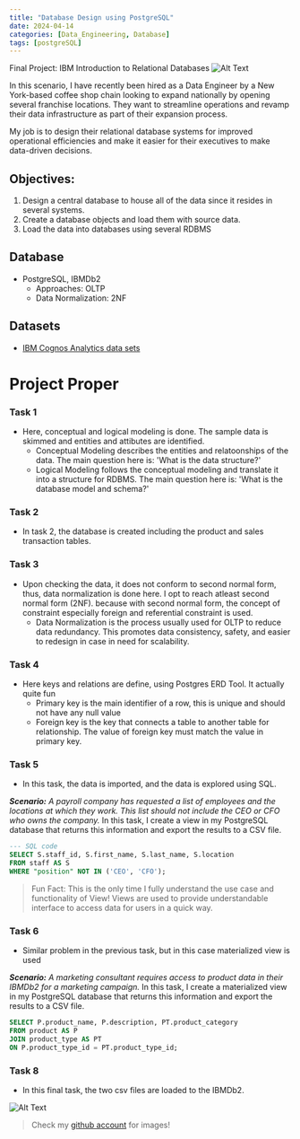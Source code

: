 ```yaml
---
title: "Database Design using PostgreSQL"
date: 2024-04-14
categories: [Data_Engineering, Database]
tags: [postgreSQL]
---
```


Final Project: IBM Introduction to Relational Databases
![Alt Text](/assets/lib/img/posts/2024-04-01-db/coffee.png)

In this scenario, I have recently been hired as a Data Engineer by a New York-based coffee shop chain looking to expand nationally by opening several franchise locations. They want to streamline operations and revamp their data infrastructure as part of their expansion process.

My job is to design their relational database systems for improved operational efficiencies and make it easier for their executives to make data-driven decisions.

## Objectives:
1. Design a central database to house all of the data since it resides in several systems.
2. Create a database objects and load them with source data.
3. Load the data into databases using several RDBMS

## Database
- PostgreSQL, IBMDb2
    - Approaches: OLTP 
    - Data Normalization: 2NF

## Datasets
- [IBM Cognos Analytics data sets](https://www.kaggle.com/datasets/ylchang/coffee-shop-sample-data-1113?resource=download)

# Project Proper

### Task 1
- Here, conceptual and logical modeling is done. The sample data is skimmed and entities and attibutes are identified. 
    - Conceptual Modeling describes the entities and relatoonships of the data. The main question here is: 'What is the data structure?'
    - Logical Modeling follows the conceptual modeling and translate it into a structure for RDBMS. The main question here is: 'What is the database model and schema?'

### Task 2
- In task 2, the database is created including the product and sales transaction tables.


### Task 3
- Upon checking the data, it does not conform to second normal form, thus, data normalization is done here. I opt to reach atleast second normal form (2NF). because with second normal form, the concept of constraint especially foreign and referential constraint is used.
    - Data Normalization is the process usually used for OLTP to reduce data redundancy. This promotes data consistency, safety, and easier to redesign in case in need for scalability.

### Task 4
- Here keys and relations are define, using Postgres ERD Tool. It actually quite fun
    - Primary key is the main identifier of a row, this is unique and should not have any null value 
    - Foreign key is the key that connects a table to another table for relationship. The value of foreign key must match the value in primary key.

### Task 5
- In this task, the data is imported, and the data is explored using SQL. 

**_Scenario:_**
_A payroll company has requested a list of employees and the locations at which they work. This list should not include the CEO or CFO who owns the company._
 In this task, I create a view in my PostgreSQL database that returns this information and export the results to a CSV file.

 ```sql
 --- SQL code
SELECT S.staff_id, S.first_name, S.last_name, S.location
FROM staff AS S
WHERE "position" NOT IN ('CEO', 'CFO');
```
>  Fun Fact: This is the only time I fully understand the use case and functionality of View!
>            Views are used to provide understandable interface to access data for users in a quick way.

### Task 6
- Similar problem in the previous task, but in this case materialized view is used

**_Scenario:_** _A marketing consultant requires access to product data in their IBMDb2 for a marketing campaign._
In this task, I create a materialized view in my PostgreSQL database that returns this information and export the results to a CSV file.

```sql
SELECT P.product_name, P.description, PT.product_category
FROM product AS P
JOIN product_type AS PT
ON P.product_type_id = PT.product_type_id;
```

### Task 8
- In this final task, the two csv files are loaded to the IBMDb2. 

![Alt Text](/assets/lib/img/posts/2024-04-01-db/task10.png)

> Check my [github account](https://github.com/pyjom) for images!